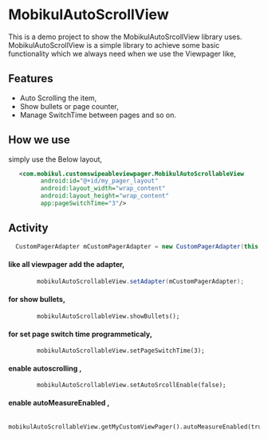 # MobikulAutoScrollView

This is a demo project to show the MobikulAutoSrcollView library uses. MobikulAutoScrollView is a simple library to achieve some basic functionality which we always need when we use the Viewpager like,

## Features

* Auto Scrolling the item,
* Show bullets or page counter,
* Manage SwitchTime between pages and so on.


## How we use

simply use the Below layout,
``` xml
   <com.mobikul.customswipeableviewpager.MobikulAutoScrollableView
         android:id="@+id/my_pager_layout"
         android:layout_width="wrap_content"
         android:layout_height="wrap_content"
         app:pageSwitchTime="3"/>
```
## Activity
``` java
  CustomPagerAdapter mCustomPagerAdapter = new CustomPagerAdapter(this, res);
```
#### like all viewpager add the adapter,
``` java
        mobikulAutoScrollableView.setAdapter(mCustomPagerAdapter);
```
#### for show bullets,
```
        mobikulAutoScrollableView.showBullets();
 ```

#### for set page switch time programmeticaly,
```
        mobikulAutoScrollableView.setPageSwitchTime(3);
```
#### enable autoscrolling ,
```
        mobikulAutoScrollableView.setAutoSrcollEnable(false);
```
#### enable autoMeasureEnabled ,
```
         mobikulAutoScrollableView.getMyCustomViewPager().autoMeasureEnabled(true);
```
